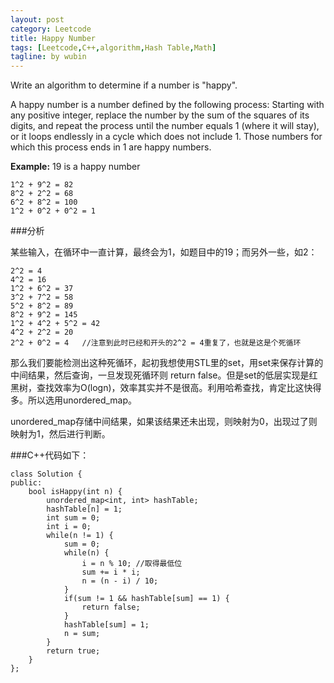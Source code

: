 ```yaml
---
layout: post
category: Leetcode
title: Happy Number
tags: [Leetcode,C++,algorithm,Hash Table,Math]
tagline: by wubin
---
```


Write an algorithm to determine if a number is "happy".

A happy number is a number defined by the following process: Starting with any positive integer, replace the number by the sum of the squares of its digits, and repeat the process until the number equals 1 (where it will stay), or it loops endlessly in a cycle which does not include 1. Those numbers for which this process ends in 1 are happy numbers.

<!--more-->

**Example:** 19 is a happy number

	1^2 + 9^2 = 82
	8^2 + 2^2 = 68
	6^2 + 8^2 = 100
	1^2 + 0^2 + 0^2 = 1

###分析

某些输入，在循环中一直计算，最终会为1，如题目中的19；而另外一些，如2：

	2^2 = 4
	4^2 = 16
	1^2 + 6^2 = 37
	3^2 + 7^2 = 58
	5^2 + 8^2 = 89
	8^2 + 9^2 = 145
	1^2 + 4^2 + 5^2 = 42
	4^2 + 2^2 = 20
	2^2 + 0^2 = 4	//注意到此时已经和开头的2^2 = 4重复了，也就是这是个死循环

那么我们要能检测出这种死循环，起初我想使用STL里的set，用set来保存计算的中间结果，然后查询，一旦发现死循环则 return false。但是set的低层实现是红黑树，查找效率为O(logn)，效率其实并不是很高。利用哈希查找，肯定比这快得多。所以选用unordered_map。

unordered_map存储中间结果，如果该结果还未出现，则映射为0，出现过了则映射为1，然后进行判断。

###C++代码如下：

	class Solution {
	public:
	    bool isHappy(int n) {
	        unordered_map<int, int> hashTable;
	        hashTable[n] = 1;
	        int sum = 0;
	        int i = 0;
	        while(n != 1) {
	            sum = 0;
	            while(n) {
	                i = n % 10; //取得最低位
	                sum += i * i;
	                n = (n - i) / 10;
	            }
	            if(sum != 1 && hashTable[sum] == 1) {
	                return false;
	            }
	            hashTable[sum] = 1;
	            n = sum;
	        }
	        return true;
	    }
	};
